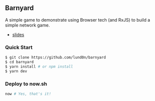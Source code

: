 ## Barnyard

A simple game to demonstrate using Browser tech (and RxJS) to build a simple network game.

* [slides](https://docs.google.com/presentation/d/1Ib80GSRHJDP5fhUyfSO7bTaHvbba2hYvB9Hyie2B5rM/edit?usp=sharing)

### Quick Start

```bash
$ git clone https://github.com/lund0n/barnyard
$ cd barnyard
$ yarn install # or npm install
$ yarn dev
```

### Deploy to now.sh

```bash
now # Yes, that's it!
```
